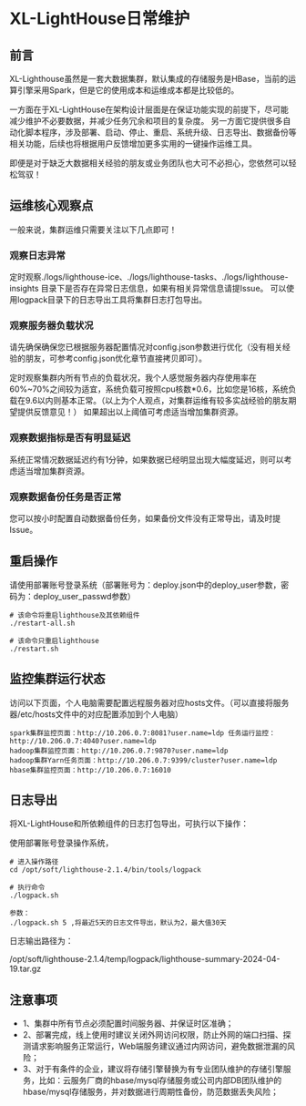 # XL-LightHouse日常维护

## 前言

XL-Lighthouse虽然是一套大数据集群，默认集成的存储服务是HBase，当前的运算引擎采用Spark，但是它的使用成本和运维成本都是比较低的。

一方面在于XL-LightHouse在架构设计层面是在保证功能实现的前提下，尽可能减少维护不必要数据，并减少任务冗余和项目的复杂度。
另一方面它提供很多自动化脚本程序，涉及部署、启动、停止、重启、系统升级、日志导出、数据备份等相关功能，后续也将根据用户反馈增加更多实用的一键操作运维工具。

即便是对于缺乏大数据相关经验的朋友或业务团队也大可不必担心，您依然可以轻松驾驭！

## 运维核心观察点

一般来说，集群运维只需要关注以下几点即可！

### 观察日志异常
定时观察./logs/lighthouse-ice、./logs/lighthouse-tasks、./logs/lighthouse-insights 目录下是否存在异常日志信息，如果有相关异常信息请提Issue。
可以使用logpack目录下的日志导出工具将集群日志打包导出。

### 观察服务器负载状况
请先确保确保您已根据服务器配置情况对config.json参数进行优化（没有相关经验的朋友，可参考config.json优化章节直接拷贝即可）。

定时观察集群内所有节点的负载状况，我个人感觉服务器内存使用率在60%~70%之间较为适宜，系统负载可按照cpu核数*0.6，比如您是16核，系统负载在9.6以内则基本正常。（以上为个人观点，对集群运维有较多实战经验的朋友期望提供反馈意见！）
如果超出以上阈值可考虑适当增加集群资源。

### 观察数据指标是否有明显延迟
系统正常情况数据延迟约有1分钟，如果数据已经明显出现大幅度延迟，则可以考虑适当增加集群资源。

### 观察数据备份任务是否正常

您可以按小时配置自动数据备份任务，如果备份文件没有正常导出，请及时提Issue。

## 重启操作

请使用部署账号登录系统（部署账号为：deploy.json中的deploy_user参数，密码为：deploy_user_passwd参数）

```
# 该命令将重启lighthouse及其依赖组件
./restart-all.sh

# 该命令只重启lighthouse
./restart.sh
```

## 监控集群运行状态

访问以下页面，个人电脑需要配置远程服务器对应hosts文件。（可以直接将服务器/etc/hosts文件中的对应配置添加到个人电脑）
```
spark集群监控页面：http://10.206.0.7:8081?user.name=ldp 任务运行监控：http://10.206.0.7:4040?user.name=ldp
hadoop集群监控页面：http://10.206.0.7:9870?user.name=ldp 
hadoop集群Yarn任务页面：http://10.206.0.7:9399/cluster?user.name=ldp
hbase集群监控页面：http://10.206.0.7:16010
```

## 日志导出

将XL-LightHouse和所依赖组件的日志打包导出，可执行以下操作：

使用部署账号登录操作系统，

```
# 进入操作路径
cd /opt/soft/lighthouse-2.1.4/bin/tools/logpack

# 执行命令
./logpack.sh

参数：
./logpack.sh 5 ,将最近5天的日志文件导出，默认为2，最大值30天
```

日志输出路径为：

/opt/soft/lighthouse-2.1.4/temp/logpack/lighthouse-summary-2024-04-19.tar.gz


## 注意事项
+ 1、集群中所有节点必须配置时间服务器、并保证时区准确；
+ 2、部署完成，线上使用时建议关闭外网访问权限，防止外网的端口扫描、探测请求影响服务正常运行，Web端服务建议通过内网访问，避免数据泄漏的风险；
+ 3、对于有条件的企业，建议将存储引擎替换为有专业团队维护的存储引擎服务，比如：云服务厂商的hbase/mysql存储服务或公司内部DB团队维护的hbase/mysql存储服务，并对数据进行周期性备份，防范数据丢失风险；

